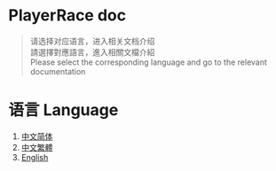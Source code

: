 # PlayerRace doc

> 请选择对应语言，进入相关文档介绍  
> 請選擇對應語言，進入相關文檔介紹  
> Please select the corresponding language and go to the relevant documentation

# 语言 Language

1. [中文简体](PlayerRace/zh_CN/)
2. [中文繁體](PlayerRace/zh_TW/)
3. [English](PlayerRace/en_US/)